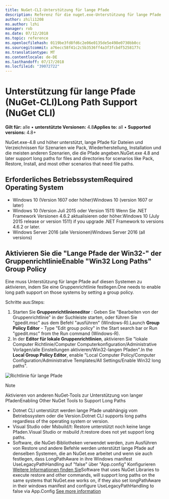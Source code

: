 ```yaml
---
title: NuGet-CLI-Unterstützung für lange Pfade
description: Referenz für die nuget.exe-Unterstützung für lange Pfade
author: zhili1208
ms.author: lzhi
manager: rob
ms.date: 07/12/2018
ms.topic: reference
ms.openlocfilehash: 0119be3fd8fd6c2e06e0135de5e498e0730bb0cc
ms.sourcegitcommit: a76ecc58f41c2c5b3536ff4a3f3fcbdf5258177c
ms.translationtype: MT
ms.contentlocale: de-DE
ms.lasthandoff: 07/17/2018
ms.locfileid: "39072722"
---
```

# <a name="long-path-support-nuget-cli"></a><span data-ttu-id="e473f-103">Unterstützung für lange Pfade (NuGet-CLI)</span><span class="sxs-lookup"><span data-stu-id="e473f-103">Long Path Support (NuGet CLI)</span></span>

<span data-ttu-id="e473f-104">**Gilt für:** alle &bullet; **unterstützte Versionen:** 4.8</span><span class="sxs-lookup"><span data-stu-id="e473f-104">**Applies to:** all &bullet; **Supported versions:** 4.8+</span></span>

<span data-ttu-id="e473f-105">NuGet.exe-4.8 und höher unterstützt, lange Pfade für Dateien und Verzeichnissen für Szenarien wie Pack, Wiederherstellung, Installation und die meisten anderen Szenarien, die die Pfade angeben.</span><span class="sxs-lookup"><span data-stu-id="e473f-105">NuGet.exe 4.8 and later support long paths for files and directories for scenarios like Pack, Restore, Install, and most other scenarios that need file paths.</span></span>

## <a name="required-operating-system"></a><span data-ttu-id="e473f-106">Erforderliches Betriebssystem</span><span class="sxs-lookup"><span data-stu-id="e473f-106">Required Operating System</span></span>

-   <span data-ttu-id="e473f-107">Windows 10 (Version 1607 oder höher)</span><span class="sxs-lookup"><span data-stu-id="e473f-107">Windows 10 (version 1607 or later)</span></span>
-   <span data-ttu-id="e473f-108">Windows 10 (Version Juli 2015 oder Version 1511) Wenn Sie .NET Framework Versionen 4.6.2 aktualisieren oder höher.</span><span class="sxs-lookup"><span data-stu-id="e473f-108">Windows 10 (July 2015 release or version 1511) if you upgrade .NET Framework to versions 4.6.2 or later.</span></span>
-   <span data-ttu-id="e473f-109">Windows Server 2016 (alle Versionen)</span><span class="sxs-lookup"><span data-stu-id="e473f-109">Windows Server 2016 (all versions)</span></span>

## <a name="enable-win32-long-paths-group-policy"></a><span data-ttu-id="e473f-110">Aktivieren Sie die "Lange Pfade der Win32-" der Gruppenrichtlinie</span><span class="sxs-lookup"><span data-stu-id="e473f-110">Enable "Win32 Long Paths" Group Policy</span></span>

<span data-ttu-id="e473f-111">Eine muss Unterstützung für lange Pfade auf diesen Systemen zu aktivieren, indem Sie eine Gruppenrichtlinie festlegen.</span><span class="sxs-lookup"><span data-stu-id="e473f-111">One needs to enable long path support on those systems by setting a group policy.</span></span>

<span data-ttu-id="e473f-112">Schritte aus:</span><span class="sxs-lookup"><span data-stu-id="e473f-112">Steps:</span></span>
1. <span data-ttu-id="e473f-113">Starten Sie **Gruppenrichtlinieneditor** : Geben Sie "Bearbeiten von der Gruppenrichtlinie" in der Suchleiste starten, oder führen Sie "gpedit.msc" aus dem Befehl "ausführen" (Windows-R).</span><span class="sxs-lookup"><span data-stu-id="e473f-113">Launch **Group Policy Editor** - Type "Edit group policy" in the Start search bar or Run "gpedit.msc" from the Run command (Windows-R).</span></span>
2. <span data-ttu-id="e473f-114">In der **Editor für lokale Gruppenrichtlinien**, aktivieren Sie "lokale Computer Richtlinie/Computer Computerkonfiguration/Administrative Vorlagen/alle Einstellungen aktivieren/Win32-langen Pfaden".</span><span class="sxs-lookup"><span data-stu-id="e473f-114">In the **Local Group Policy Editor**, enable "Local Computer Policy/Computer Configuration/Administrative Templates/All Settings/Enable Win32 long paths".</span></span>

![Richtlinie für lange Pfade](media/LongPathPolicy.png)


> [!Note]
> <span data-ttu-id="e473f-116">Aktivieren von anderen NuGet-Tools zur Unterstützung von langer Pfaden</span><span class="sxs-lookup"><span data-stu-id="e473f-116">Enabling Other NuGet Tools to Support Long Paths</span></span>
>
> -   <span data-ttu-id="e473f-117">Dotnet CLI unterstützt werden lange Pfade unabhängig vom Betriebssystem oder die Version.</span><span class="sxs-lookup"><span data-stu-id="e473f-117">Dotnet CLI supports long paths regardless of the operating system or version.</span></span>
> -   <span data-ttu-id="e473f-118">Visual Studio oder Msbuild/t: Restore unterstützt noch keine lange Pfaden.</span><span class="sxs-lookup"><span data-stu-id="e473f-118">Visual Studio or msbuild /t:restore does not yet support long paths.</span></span>
> -   <span data-ttu-id="e473f-119">Software, die NuGet-Bibliotheken verwendet werden, zum Ausführen von Restore und andere Befehle werden unterstützt lange Pfade auf denselben Systemen, die an NuGet.exe arbeitet und wenn sie auch festlegen, dass LongPathAware in ihre Windows manifest UseLegacyPathHandling auf "false" über "App.config" Konfigurieren[ Weitere Informationen finden Sie](https://blogs.msdn.microsoft.com/jeremykuhne/2016/07/30/net-4-6-2-and-long-paths-on-windows-10/)</span><span class="sxs-lookup"><span data-stu-id="e473f-119">Software that uses NuGet Libraries to execute restore and other commands, will support long paths on the same systems that NuGet.exe works on, if they also set longPathAware in their windows manifest and configure UseLegacyPathHandling to false via App.Config [See more information](https://blogs.msdn.microsoft.com/jeremykuhne/2016/07/30/net-4-6-2-and-long-paths-on-windows-10/)</span></span>

